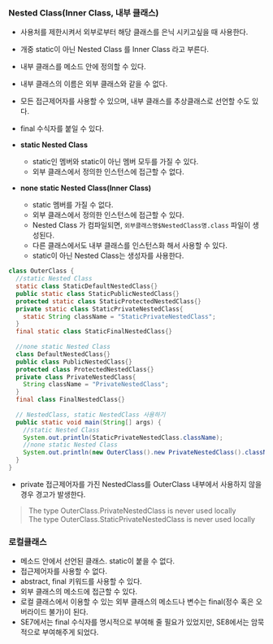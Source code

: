 ### Nested Class(Inner Class, 내부 클래스)
- 사용처를 제한시켜서 외부로부터 해당 클래스를 은닉 시키고싶을 때 사용한다. 
- 개중 static이 아닌 Nested Class 를 Inner Class 라고 부른다. 
- 내부 클래스를 메소드 안에 정의할 수 있다. 
- 내부 클래스의 이름은 외부 클래스와 같을 수 없다. 
- 모든 접근제어자를 사용할 수 있으며, 내부 클래스를 추상클래스로 선언할 수도 있다.  
- final 수식자를 붙일 수 있다. 

- **static Nested Class**
    - static인 멤버와 static이 아닌 멤버 모두를 가질 수 있다.
    - 외부 클래스에서 정의한 인스턴스에 접근할 수 없다.

- **none static Nested Class(Inner Class)**
    - static 멤버를 가질 수 없다.
    - 외부 클래스에서 정의한 인스턴스에 접근할 수 있다.
    - Nested Class 가 컴파일되면, `외부클래스명$NestedClass명.class` 파일이 생성된다.
    - 다른 클래스에서도 내부 클래스를 인스턴스화 해서 사용할 수 있다.
    - static이 아닌 Nested Class는 생성자를 사용한다.

```java
class OuterClass {
  //static Nested Class
  static class StaticDefaultNestedClass{}
  public static class StaticPublicNestedClass{}
  protected static class StaticProtectedNestedClass{}
  private static class StaticPrivateNestedClass{
    static String className = "StaticPrivateNestedClass";
  }
  final static class StaticFinalNestedClass{}
    
  //none static Nested Class
  class DefaultNestedClass{}
  public class PublicNestedClass{}
  protected class ProtectedNestedClass{}
  private class PrivateNestedClass{
    String className = "PrivateNestedClass";
  }
  final class FinalNestedClass{}
    
  // NestedClass, static NestedClass 사용하기
  public static void main(String[] args) {
    //static Nested Class
    System.out.println(StaticPrivateNestedClass.className);
    //none static Nested Class
    System.out.println(new OuterClass().new PrivateNestedClass().className);
  }
}
```

- private 접근제어자를 가진 NestedClass를 OuterClass 내부에서 사용하지 않을 경우 경고가 발생한다.
> The type OuterClass.PrivateNestedClass is never used locally
> <br>The type OuterClass.StaticPrivateNestedClass is never used locally


### 로컬클래스 
- 메소드 안에서 선언된 클래스. static이 붙을 수 없다. 
- 접근제어자를 사용할  수 없다. 
- abstract, final 키워드를 사용할 수 있다. 
- 외부 클래스의 메소드에 접근할 수 있다.
- 로컬 클래스에서 이용할 수 있는 외부 클래스의 메소드나 변수는 final(정수 혹은 오버라이드 불가)이 된다.
- SE7에서는 final 수식자를 명시적으로 부여해 줄 필요가 있었지만, SE8에서는 암묵적으로 부여해주게 되었다. 

